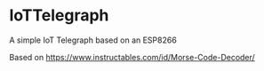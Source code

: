 # IoTTelegraph

A simple IoT Telegraph based on an ESP8266

Based on https://www.instructables.com/id/Morse-Code-Decoder/